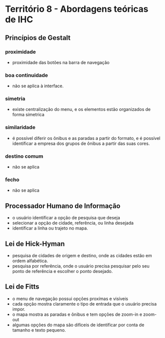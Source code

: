 # Território 8 - Abordagens teóricas de IHC

## Princípios de Gestalt

### proximidade
- proximidade das botões na barra de navegação

### boa continuidade
- não se aplica à interface.

### simetria
- existe centralização do menu, e os elementos estão organizados de forma simetrica

### similaridade
- é possível diferir os ônibus e as paradas a partir do formato, e é possível identificar a empresa dos grupos de ônibus a partir das suas cores.

### destino comum
- não se aplica

### fecho
- não se aplica

## Processador Humano de Informação
- o usuário identificar a opção de pesquisa que deseja
- selecionar a opção de cidade, referência, ou linha desejada
- identificar a linha ou trajeto no mapa. 

## Lei de Hick-Hyman
- pesquisa de cidades de origem e destino, onde as cidades estão em ordem alfabética.
- pesquisa por referência, onde o usuário precisa pesquisar pelo seu ponto de referência e escolher o ponto desejado.

## Lei de Fitts
- o menu de navegação possui opções proxímas e visíveis
- cada opção mostra claramente o tipo de entrada que o usuário precisa impor.
- o mapa mostra as paradas e ônibus e tem opções de zoom-in e zoom-out
- algumas opções do mapa são difíceis de identificar por conta de tamanho e texto pequeno.
